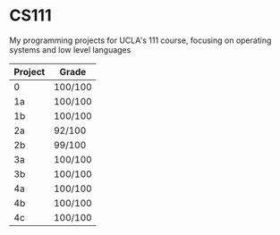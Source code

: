 # CS111
My programming projects for UCLA's 111 course, focusing on operating systems and low level languages

| Project  | Grade |
| ------------- | ------------- |
| 0 | 100/100 |
| 1a | 100/100 |
| 1b | 100/100 |
| 2a | 92/100 |
| 2b | 99/100 |
| 3a | 100/100 |
| 3b | 100/100 |
| 4a | 100/100 |
| 4b | 100/100 | 
| 4c | 100/100 |

